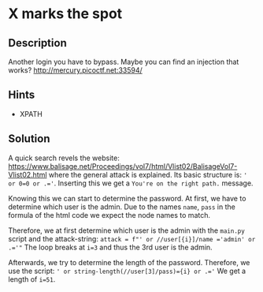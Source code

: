 # X marks the spot

## Description
Another login you have to bypass. Maybe you can find an injection that works? http://mercury.picoctf.net:33594/
## Hints
- XPATH

## Solution
A quick search revels the website:
https://www.balisage.net/Proceedings/vol7/html/Vlist02/BalisageVol7-Vlist02.html
where the general attack is explained. Its basic structure is:
`' or 0=0 or .='`.
Inserting this we get a `You're on the right path.` message.

Knowing this we can start to determine the password.
At first, we have to determine which user is the admin. 
Due to the names `name`, `pass` in the formula of the html code we expect the node names to match.


Therefore, we at first determine which user is the admin with the `main.py` script and the attack-string:
```attack = f"' or //user[{i}]/name ='admin' or .='"```
The loop breaks at `i=3` and thus the 3rd user is the admin.

Afterwards, we try to determine the length of the password. Therefore, we use the script:
```' or string-length(//user[3]/pass)={i} or .='```
We get a length of `i=51`.

